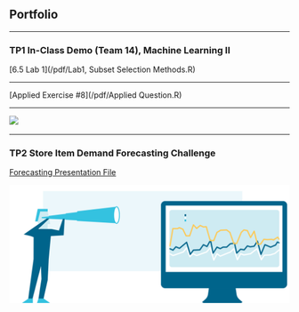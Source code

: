 ## Portfolio

---

### TP1 In-Class Demo (Team 14), Machine Learning II 

[6.5 Lab 1](/pdf/Lab1, Subset Selection Methods.R)

---
[Applied Exercise #8](/pdf/Applied Question.R)

---
<img src="images/subsetpic.jpg?raw=true"/>

---

### TP2 Store Item Demand Forecasting Challenge

[Forecasting Presentation File](/pdf/ML2-Final-Project-Report.html)

<img src = "images/measuring-forecast-accuracy-banner-2272px.png?raw=true"/>
